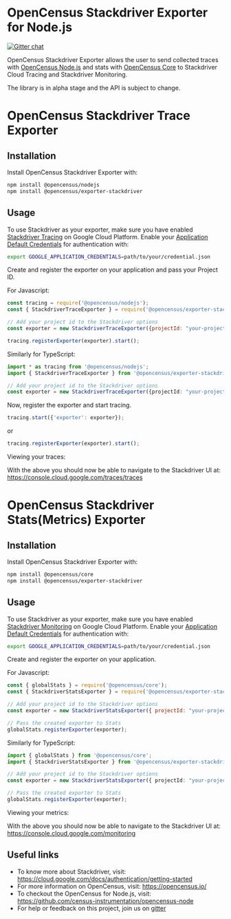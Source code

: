 # OpenCensus Stackdriver Exporter for Node.js
[![Gitter chat][gitter-image]][gitter-url]

OpenCensus Stackdriver Exporter allows the user to send collected traces with [OpenCensus Node.js](https://github.com/census-instrumentation/opencensus-node) and stats with [OpenCensus Core](https://github.com/census-instrumentation/opencensus-core) to Stackdriver Cloud Tracing and Stackdriver Monitoring.

The library is in alpha stage and the API is subject to change.

# OpenCensus Stackdriver Trace Exporter
## Installation

Install OpenCensus Stackdriver Exporter with:
```bash
npm install @opencensus/nodejs
npm install @opencensus/exporter-stackdriver
```

## Usage

To use Stackdriver as your exporter, make sure you have enabled [Stackdriver Tracing](https://cloud.google.com/trace/docs/quickstart) on Google Cloud Platform. Enable your [Application Default Credentials](https://cloud.google.com/docs/authentication/getting-started) for authentication with:

```bash
export GOOGLE_APPLICATION_CREDENTIALS=path/to/your/credential.json
```

Create and register the exporter on your application and pass your Project ID.

For Javascript:
```javascript
const tracing = require('@opencensus/nodejs');
const { StackdriverTraceExporter } = require('@opencensus/exporter-stackdriver');

// Add your project id to the Stackdriver options
const exporter = new StackdriverTraceExporter({projectId: "your-project-id"});

tracing.registerExporter(exporter).start();
```

Similarly for TypeScript:

```typescript
import * as tracing from '@opencensus/nodejs';
import { StackdriverTraceExporter } from '@opencensus/exporter-stackdriver';

// Add your project id to the Stackdriver options
const exporter = new StackdriverTraceExporter({projectId: "your-project-id"});
```

Now, register the exporter and start tracing.

```javascript
tracing.start({'exporter': exporter});
```

or

```javascript
tracing.registerExporter(exporter).start();
```

Viewing your traces:

With the above you should now be able to navigate to the Stackdriver UI at: <https://console.cloud.google.com/traces/traces>

# OpenCensus Stackdriver Stats(Metrics) Exporter
## Installation

Install OpenCensus Stackdriver Exporter with:
```bash
npm install @opencensus/core
npm install @opencensus/exporter-stackdriver
```

## Usage

To use Stackdriver as your exporter, make sure you have enabled [Stackdriver Monitoring](https://cloud.google.com/monitoring/docs/quickstart) on Google Cloud Platform. Enable your [Application Default Credentials](https://cloud.google.com/docs/authentication/getting-started) for authentication with:

```bash
export GOOGLE_APPLICATION_CREDENTIALS=path/to/your/credential.json
```

Create and register the exporter on your application.

For Javascript:
```javascript
const { globalStats } = require('@opencensus/core');
const { StackdriverStatsExporter } = require('@opencensus/exporter-stackdriver');

// Add your project id to the Stackdriver options
const exporter = new StackdriverStatsExporter({ projectId: "your-project-id" });

// Pass the created exporter to Stats
globalStats.registerExporter(exporter);
```

Similarly for TypeScript:
```typescript
import { globalStats } from '@opencensus/core';
import { StackdriverStatsExporter } from '@opencensus/exporter-stackdriver';

// Add your project id to the Stackdriver options
const exporter = new StackdriverStatsExporter({ projectId: "your-project-id" });

// Pass the created exporter to Stats
globalStats.registerExporter(exporter);
```

Viewing your metrics:

With the above you should now be able to navigate to the Stackdriver UI at: <https://console.cloud.google.com/monitoring>


## Useful links
- To know more about Stackdriver, visit: <https://cloud.google.com/docs/authentication/getting-started>
- For more information on OpenCensus, visit: <https://opencensus.io/>
- To checkout the OpenCensus for Node.js, visit: <https://github.com/census-instrumentation/opencensus-node>
- For help or feedback on this project, join us on [gitter](https://gitter.im/census-instrumentation/Lobby)

[gitter-image]: https://badges.gitter.im/census-instrumentation/lobby.svg
[gitter-url]: https://gitter.im/census-instrumentation/lobby?utm_source=badge&utm_medium=badge&utm_campaign=pr-badge&utm_content=badge
